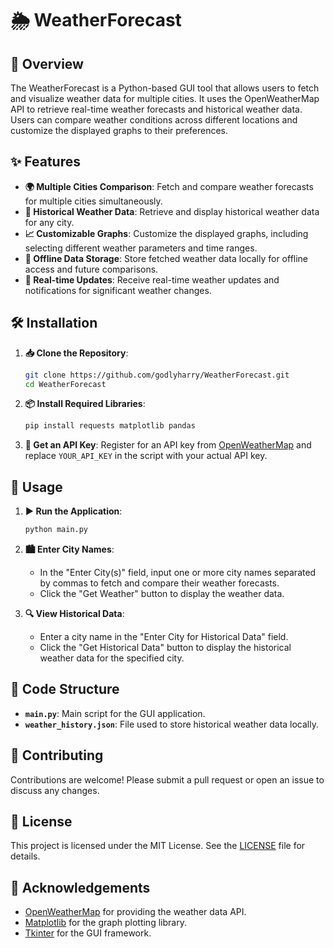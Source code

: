 # 🌦️ WeatherForecast

## 🌟 Overview

The WeatherForecast is a Python-based GUI tool that allows users to fetch and visualize weather data for multiple cities. It uses the OpenWeatherMap API to retrieve real-time weather forecasts and historical weather data. Users can compare weather conditions across different locations and customize the displayed graphs to their preferences.

## ✨ Features

- **🌍 Multiple Cities Comparison**: Fetch and compare weather forecasts for multiple cities simultaneously.
- **📅 Historical Weather Data**: Retrieve and display historical weather data for any city.
- **📈 Customizable Graphs**: Customize the displayed graphs, including selecting different weather parameters and time ranges.
- **💾 Offline Data Storage**: Store fetched weather data locally for offline access and future comparisons.
- **🔔 Real-time Updates**: Receive real-time weather updates and notifications for significant weather changes.

## 🛠️ Installation

1. **📥 Clone the Repository**:

    ```sh
    git clone https://github.com/godlyharry/WeatherForecast.git
    cd WeatherForecast
    ```

2. **📦 Install Required Libraries**:

    ```sh
    pip install requests matplotlib pandas
    ```

3. **🔑 Get an API Key**:
   Register for an API key from [OpenWeatherMap](https://home.openweathermap.org/users/sign_up) and replace `YOUR_API_KEY` in the script with your actual API key.

## 🚀 Usage

1. **▶️ Run the Application**:

    ```sh
    python main.py
    ```

2. **🏙️ Enter City Names**:
   - In the "Enter City(s)" field, input one or more city names separated by commas to fetch and compare their weather forecasts.
   - Click the "Get Weather" button to display the weather data.

3. **🔍 View Historical Data**:
   - Enter a city name in the "Enter City for Historical Data" field.
   - Click the "Get Historical Data" button to display the historical weather data for the specified city.

## 📂 Code Structure

- **`main.py`**: Main script for the GUI application.
- **`weather_history.json`**: File used to store historical weather data locally.



## 🤝 Contributing

Contributions are welcome! Please submit a pull request or open an issue to discuss any changes.

## 📄 License

This project is licensed under the MIT License. See the [LICENSE](LICENSE) file for details.

## 🙏 Acknowledgements

- [OpenWeatherMap](https://openweathermap.org/) for providing the weather data API.
- [Matplotlib](https://matplotlib.org/) for the graph plotting library.
- [Tkinter](https://docs.python.org/3/library/tkinter.html) for the GUI framework.
